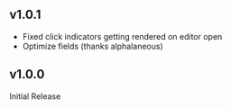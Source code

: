 ﻿
## v1.0.1
- Fixed click indicators getting rendered on editor open
- Optimize fields (thanks alphalaneous)

## v1.0.0
Initial Release
